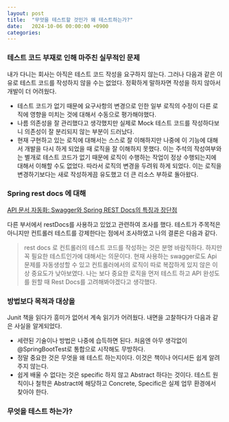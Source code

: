 ```yaml
---
layout: post
title:  "무엇을 테스트할 것인가 왜 테스트하는가?"
date:   2024-10-06 00:00:00 +0900
categories: 
---
```

### 테스트 코드 부재로 인해 마주친 실무적인 문제  
내가 다니는 회사는 아직은 테스트 코드 작성을 요구하지 않는다. 그러나 다음과 같은 이유로 테스트 코드를 작성하지 않을 수는 없었다. 정확하게 말하자면 작성을 하지 않아서 개발이 더 어려웠다.

- 테스트 코드가 없기 때문에 요구사항의 변경으로 인한 일부 로직의 수정이 다른 로직에 영향을 미치는 것에 대해서 수동으로 평가해야했다.
- 나름 의존성을 잘 관리했다고 생각했지만 실제로 Mock 테스트 코드를 작성하다보니 의존성이 잘 분리되지 않는 부분이 드러났다.
- 현재 구현하고 있는 로직에 대해서는 스스로 잘 이해하지만 나중에 이 기능에 대해서 개발을 다시 하게 되었을 때 로직을 잘 이해하지 못했다. 이는 주석의 작성여부와는 별개로 테스트 코드가 없기 때문에 로직이 수행하는 작업이 정상 수행되는지에 대해서 이해할 수도 없었다. 따라서 로직의 변경을 두려워 하게 되었다. 이는 로직을 변경하기보다는 새로 작성하게끔 유도했고 더 큰 리소스 부하로 돌아왔다.

### Spring rest docs 에 대해  

[API 문서 자동화: Swagger와 Spring REST Docs의 특징과 장단점](https://sm-studymemo.tistory.com/139)  

다른 부서에서 restDocs를 사용하고 있었고 관련하여 조사를 했다. 테스트가 주목적은 아니지만 컨트롤러 테스트를 강제한다는 점에서 조사하였고 나의 결론은 다음과 같다.

> rest docs 로 컨트롤러의 테스트 코드를 작성하는 것은 분명 바람직하다. 하지만 꼭 필요한 테스트인가에 대해서는 의문이다. 현재 사용하는 swagger로도 Api 문제를 자동생성할 수 있고 컨트롤러에서의 로직이 따로 복잡하게 있지 않은 이상 중요도가 낮아보였다. 나는 보다 중요한 로직을 먼저 테스트 하고 API 완성도를 원할 때 Rest Docs를 고려해봐야겠다고 생각했다.

### 방법보다 목적과 대상을  
Junit 책을 읽다가 흥미가 없어서 계속 읽기가 어려웠다. 내면을 고찰하다가 다음과 같은 사실을 알게되었다.

- 세련된 기술이나 방법은 나중에 습득하면 된다. 처음엔 아무 생각없이 @SpringBootTest로 통합으로 시작해도 무방하다.
- 정말 중요한 것은 무엇을 왜 테스트 하는지이다. 이것은 책이나 어디서든 쉽게 알려주지 않는다. 
- 쉽게 배울 수 없다는 것은 specific 하지 않고 Abstract 하다는 것이다. 테스트 원칙이나 철학은 Abstract에 해당하고 Concrete, Specific은 실제 업무 환경에서 찾아야 한다.

### 무엇을 테스트 하는가?  


